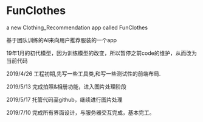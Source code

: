 # FunClothes
a new Clothing_Recommendation app called FunClothes

基于团队训练的AI来向用户推荐服装的一个app

19年1月的初代模型，因为训练模型的改变，所以暂停之前code的维护，从而改为当前代码

2019/4/26 工程初期,先写一些工具类,和写一些测试性的前端布局.

2019/5/13 完成拍照&相册功能，进入图片处理阶段

2019/5/17 托管代码至github，继续进行图片处理

2019/7/10 完成所有界面设计，与服务器交互完成，基本完工。
